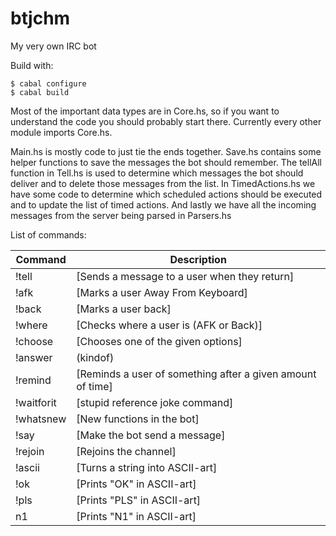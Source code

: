 btjchm
======

My very own IRC bot

Build with:
```
$ cabal configure
$ cabal build
```

Most of the important data types are in Core.hs, so if
you want to understand the code you should probably start there. 
Currently every other module imports Core.hs.

Main.hs is mostly code to just tie the ends together. Save.hs contains
some helper functions to save the messages the bot should remember.
The tellAll function in Tell.hs is used to determine which messages
the bot should deliver and to delete those messages from the list. In
TimedActions.hs we have some code to determine which scheduled
actions should be executed and to update the list of timed
actions. And lastly we have all the incoming messages from the server
being parsed in Parsers.hs

List of commands:

| Command | Description |
|---------|-------------|
|!tell | [Sends a message to a user when they return]|
|!afk | [Marks a user Away From Keyboard]|
|!back | [Marks a user back]|
|!where | [Checks where a user is (AFK or Back)]|
|!choose | [Chooses one of the given options]|
|!answer | (kindof)|
|!remind | [Reminds a user of something after a given amount of time]|
|!waitforit | [stupid reference joke command]|
|!whatsnew | [New functions in the bot]|
|!say | [Make the bot send a message]|
|!rejoin | [Rejoins the channel]|
|!ascii | [Turns a string into ASCII-art]|
|!ok | [Prints "OK" in ASCII-art]|
|!pls | [Prints "PLS" in ASCII-art]|
|n1 | [Prints "N1" in ASCII-art]|
